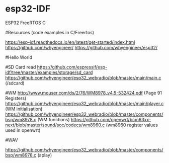 # esp32-IDF
ESP32 FreeRTOS C


#Resources (code examples in C/Freertos)

https://esp-idf.readthedocs.io/en/latest/get-started/index.html
https://github.com/whyengineer/
https://github.com/whyengineer/esp32/

#Hello World

#SD Card read
https://github.com/espressif/esp-idf/tree/master/examples/storage/sd_card
https://github.com/whyengineer/esp32_webradio/blob/master/main/main.c (/sdcard)

#WM
http://www.mouser.com/ds/2/76/WM8978_v4.5-532424.pdf (Page 91 Registers)
https://github.com/whyengineer/esp32_webradio/blob/master/main/player.c (WM initialisation)
https://github.com/whyengineer/esp32_webradio/blob/master/components/bsp/wm8978.c (WM functions)
https://github.com/openwrt/bcm63xx-next/blob/master/sound/soc/codecs/wm8960.c (wm8960 register values used in openwrt)


#WAV

https://github.com/whyengineer/esp32_webradio/blob/master/components/bsp/wm8978.c (aplay)
